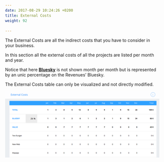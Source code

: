 ```yaml
---
date: 2017-08-29 10:24:26 +0200
title: External Costs
weight: 92

---
```



The External Costs are all the indirect costs that you have to consider in your business.

In this section all the external costs of all the projects are listed per month and year.

Notice that here **[Bluesky](http://support.wethod.com/glossary/index/#bluesky)** is not shown month per month but is represented by an unic percentage on the Revenues’ Bluesky.

The External Costs table can only be visualized and not directly modified.

![](/uploads/2017/08/29/External%20Cost.png)


